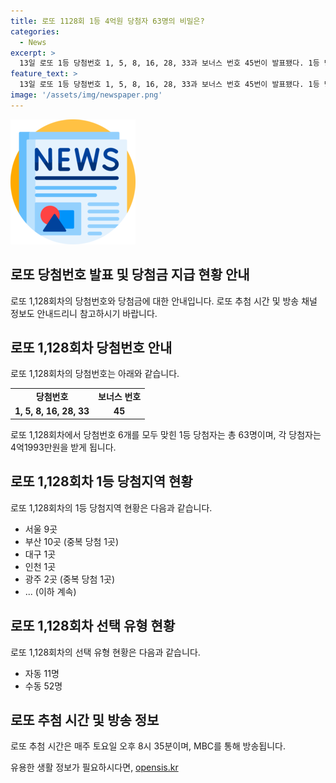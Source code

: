 ```yaml
---
title: 로또 1128회 1등 4억원 당첨자 63명의 비밀은?
categories:
  - News
excerpt: >
  13일 로또 1등 당첨번호 1, 5, 8, 16, 28, 33과 보너스 번호 45번이 발표됐다. 1등 당첨자 63명 중 서울, 부산, 대구, 인천, 광주, 경기 등지에서 당첨됐으며 각자 4억1993만원을 수령하게 된다. 자동 11명, 수동 52명이 선택한 당첨자들은 매주 토요일 오후 8시 35분 MBC에서 추첨을 확인할 수 있다.
feature_text: >
  13일 로또 1등 당첨번호 1, 5, 8, 16, 28, 33과 보너스 번호 45번이 발표됐다. 1등 당첨자 63명 중 서울, 부산, 대구, 인천, 광주, 경기 등지에서 당첨됐으며 각자 4억1993만원을 수령하게 된다. 자동 11명, 수동 52명이 선택한 당첨자들은 매주 토요일 오후 8시 35분 MBC에서 추첨을 확인할 수 있다.
image: '/assets/img/newspaper.png'
---
```


<p><img src="/assets/img/newspaper.png" alt="kimp 속보" /></p>

<h2>로또 당첨번호 발표 및 당첨금 지급 현황 안내</h2>

<p data-ke-size="size16">로또 1,128회차의 당첨번호와 당첨금에 대한 안내입니다. 로또 추첨 시간 및 방송 채널 정보도 안내드리니 참고하시기 바랍니다.</p>

<h2 data-ke-size="size26">로또 1,128회차 당첨번호 안내</h2>

<p>로또 1,128회차의 당첨번호는 아래와 같습니다.</p>

<table>
  <tr>
    <td style="text-align: center; height: 17px;"><b>당첨번호</b></td>
    <td style="text-align: center; height: 17px;"><b>보너스 번호</b></td>
  </tr>
  <tr>
    <td style="text-align: center; height: 17px;"><b>1, 5, 8, 16, 28, 33</b></td>
    <td style="text-align: center; height: 17px;"><b>45</b></td>
  </tr>
</table>

<p>로또 1,128회차에서 당첨번호 6개를 모두 맞힌 1등 당첨자는 총 63명이며, 각 당첨자는 4억1993만원을 받게 됩니다.</p>

<h2 data-ke-size="size26">로또 1,128회차 1등 당첨지역 현황</h2>

<p>로또 1,128회차의 1등 당첨지역 현황은 다음과 같습니다.</p>

<ul>
  <li>서울 9곳</li>
  <li>부산 10곳 (중복 당첨 1곳)</li>
  <li>대구 1곳</li>
  <li>인천 1곳</li>
  <li>광주 2곳 (중복 당첨 1곳)</li>
  <li>... (이하 계속)</li>
</ul>

<h2 data-ke-size="size26">로또 1,128회차 선택 유형 현황</h2>

<p>로또 1,128회차의 선택 유형 현황은 다음과 같습니다.</p>

<ul>
  <li>자동 11명</li>
  <li>수동 52명</li>
</ul>

<h2 data-ke-size="size26">로또 추첨 시간 및 방송 정보</h2>

<p>로또 추첨 시간은 매주 토요일 오후 8시 35분이며, MBC를 통해 방송됩니다.</p>
유용한 생활 정보가 필요하시다면, <a href="https://opensis.kr" rel="dofollow">opensis.kr</a>


